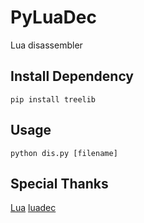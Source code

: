 # PyLuaDec
Lua disassembler

## Install Dependency
```
pip install treelib
```

## Usage
```
python dis.py [filename]
```

## Special Thanks
[Lua](https://github.com/LuaDist/lua)
[luadec](https://github.com/viruscamp/luadec)